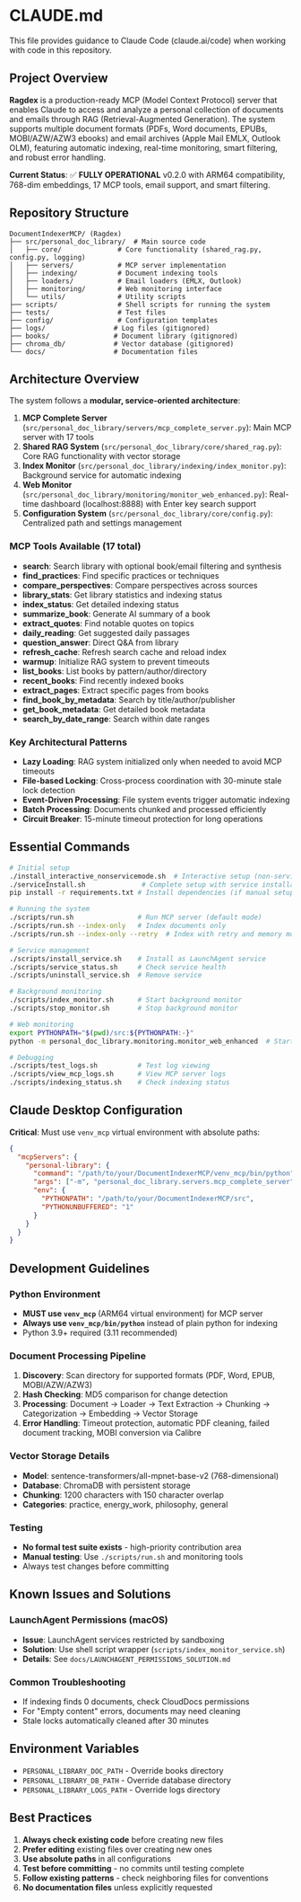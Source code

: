 # CLAUDE.md

This file provides guidance to Claude Code (claude.ai/code) when working with code in this repository.

## Project Overview

**Ragdex** is a production-ready MCP (Model Context Protocol) server that enables Claude to access and analyze a personal collection of documents and emails through RAG (Retrieval-Augmented Generation). The system supports multiple document formats (PDFs, Word documents, EPUBs, MOBI/AZW/AZW3 ebooks) and email archives (Apple Mail EMLX, Outlook OLM), featuring automatic indexing, real-time monitoring, smart filtering, and robust error handling.

**Current Status**: ✅ **FULLY OPERATIONAL** v0.2.0 with ARM64 compatibility, 768-dim embeddings, 17 MCP tools, email support, and smart filtering.

## Repository Structure

```
DocumentIndexerMCP/ (Ragdex)
├── src/personal_doc_library/  # Main source code
│   ├── core/              # Core functionality (shared_rag.py, config.py, logging)
│   ├── servers/           # MCP server implementation
│   ├── indexing/          # Document indexing tools
│   ├── loaders/           # Email loaders (EMLX, Outlook)
│   ├── monitoring/        # Web monitoring interface
│   └── utils/             # Utility scripts
├── scripts/               # Shell scripts for running the system
├── tests/                 # Test files
├── config/                # Configuration templates
├── logs/                 # Log files (gitignored)
├── books/                # Document library (gitignored)
├── chroma_db/            # Vector database (gitignored)
└── docs/                 # Documentation files
```

## Architecture Overview

The system follows a **modular, service-oriented architecture**:

1. **MCP Complete Server** (`src/personal_doc_library/servers/mcp_complete_server.py`): Main MCP server with 17 tools
2. **Shared RAG System** (`src/personal_doc_library/core/shared_rag.py`): Core RAG functionality with vector storage
3. **Index Monitor** (`src/personal_doc_library/indexing/index_monitor.py`): Background service for automatic indexing
4. **Web Monitor** (`src/personal_doc_library/monitoring/monitor_web_enhanced.py`): Real-time dashboard (localhost:8888) with Enter key search support
5. **Configuration System** (`src/personal_doc_library/core/config.py`): Centralized path and settings management

### MCP Tools Available (17 total)
- **search**: Search library with optional book/email filtering and synthesis
- **find_practices**: Find specific practices or techniques
- **compare_perspectives**: Compare perspectives across sources
- **library_stats**: Get library statistics and indexing status
- **index_status**: Get detailed indexing status
- **summarize_book**: Generate AI summary of a book
- **extract_quotes**: Find notable quotes on topics
- **daily_reading**: Get suggested daily passages
- **question_answer**: Direct Q&A from library
- **refresh_cache**: Refresh search cache and reload index
- **warmup**: Initialize RAG system to prevent timeouts
- **list_books**: List books by pattern/author/directory
- **recent_books**: Find recently indexed books
- **extract_pages**: Extract specific pages from books
- **find_book_by_metadata**: Search by title/author/publisher
- **get_book_metadata**: Get detailed book metadata
- **search_by_date_range**: Search within date ranges

### Key Architectural Patterns
- **Lazy Loading**: RAG system initialized only when needed to avoid MCP timeouts
- **File-based Locking**: Cross-process coordination with 30-minute stale lock detection
- **Event-Driven Processing**: File system events trigger automatic indexing
- **Batch Processing**: Documents chunked and processed efficiently
- **Circuit Breaker**: 15-minute timeout protection for long operations

## Essential Commands

```bash
# Initial setup
./install_interactive_nonservicemode.sh  # Interactive setup (non-service mode)
./serviceInstall.sh              # Complete setup with service installation
pip install -r requirements.txt # Install dependencies (if manual setup)

# Running the system
./scripts/run.sh                # Run MCP server (default mode)
./scripts/run.sh --index-only   # Index documents only
./scripts/run.sh --index-only --retry  # Index with retry and memory monitoring

# Service management
./scripts/install_service.sh    # Install as LaunchAgent service
./scripts/service_status.sh     # Check service health
./scripts/uninstall_service.sh  # Remove service

# Background monitoring
./scripts/index_monitor.sh      # Start background monitor
./scripts/stop_monitor.sh       # Stop background monitor

# Web monitoring
export PYTHONPATH="$(pwd)/src:${PYTHONPATH:-}"
python -m personal_doc_library.monitoring.monitor_web_enhanced  # Start web dashboard (http://localhost:8888)

# Debugging
./scripts/test_logs.sh          # Test log viewing
./scripts/view_mcp_logs.sh      # View MCP server logs
./scripts/indexing_status.sh    # Check indexing status
```

## Claude Desktop Configuration

**Critical**: Must use `venv_mcp` virtual environment with absolute paths:

```json
{
  "mcpServers": {
    "personal-library": {
      "command": "/path/to/your/DocumentIndexerMCP/venv_mcp/bin/python",
      "args": ["-m", "personal_doc_library.servers.mcp_complete_server"],
      "env": {
        "PYTHONPATH": "/path/to/your/DocumentIndexerMCP/src",
        "PYTHONUNBUFFERED": "1"
      }
    }
  }
}
```

## Development Guidelines

### Python Environment
- **MUST use `venv_mcp`** (ARM64 virtual environment) for MCP server
- **Always use `venv_mcp/bin/python`** instead of plain python for indexing
- Python 3.9+ required (3.11 recommended)

### Document Processing Pipeline
1. **Discovery**: Scan directory for supported formats (PDF, Word, EPUB, MOBI/AZW/AZW3)
2. **Hash Checking**: MD5 comparison for change detection
3. **Processing**: Document → Loader → Text Extraction → Chunking → Categorization → Embedding → Vector Storage
4. **Error Handling**: Timeout protection, automatic PDF cleaning, failed document tracking, MOBI conversion via Calibre

### Vector Storage Details
- **Model**: sentence-transformers/all-mpnet-base-v2 (768-dimensional)
- **Database**: ChromaDB with persistent storage
- **Chunking**: 1200 characters with 150 character overlap
- **Categories**: practice, energy_work, philosophy, general

### Testing
- **No formal test suite exists** - high-priority contribution area
- **Manual testing**: Use `./scripts/run.sh` and monitoring tools
- Always test changes before committing

## Known Issues and Solutions

### LaunchAgent Permissions (macOS)
- **Issue**: LaunchAgent services restricted by sandboxing
- **Solution**: Use shell script wrapper (`scripts/index_monitor_service.sh`)
- **Details**: See `docs/LAUNCHAGENT_PERMISSIONS_SOLUTION.md`

### Common Troubleshooting
- If indexing finds 0 documents, check CloudDocs permissions
- For "Empty content" errors, documents may need cleaning
- Stale locks automatically cleaned after 30 minutes

## Environment Variables

- `PERSONAL_LIBRARY_DOC_PATH` - Override books directory
- `PERSONAL_LIBRARY_DB_PATH` - Override database directory  
- `PERSONAL_LIBRARY_LOGS_PATH` - Override logs directory

## Best Practices

1. **Always check existing code** before creating new files
2. **Prefer editing** existing files over creating new ones
3. **Use absolute paths** in all configurations
4. **Test before committing** - no commits until testing complete
5. **Follow existing patterns** - check neighboring files for conventions
6. **No documentation files** unless explicitly requested